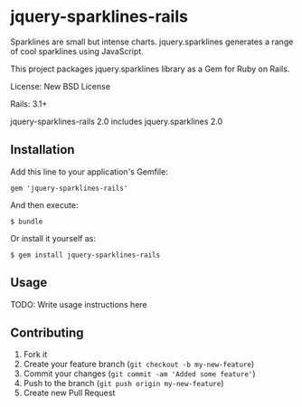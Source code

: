 jquery-sparklines-rails
=======================

Sparklines are small but intense charts. jquery.sparklines generates a range 
of cool sparklines using JavaScript. 

This project packages jquery.sparklines library as a Gem for Ruby on Rails.

License: New BSD License

Rails: 3.1+

jquery-sparklines-rails 2.0 includes jquery.sparklines 2.0


## Installation

Add this line to your application's Gemfile:

    gem 'jquery-sparklines-rails'

And then execute:

    $ bundle

Or install it yourself as:

    $ gem install jquery-sparklines-rails

## Usage

TODO: Write usage instructions here

## Contributing

1. Fork it
2. Create your feature branch (`git checkout -b my-new-feature`)
3. Commit your changes (`git commit -am 'Added some feature'`)
4. Push to the branch (`git push origin my-new-feature`)
5. Create new Pull Request


